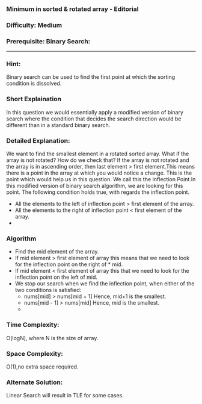### **Minimum in sorted & rotated array - Editorial**
### **Difficulty**: Medium
### **Prerequisite: Binary Search**:
---
### **Hint:**
Binary search can be used to find the first point at which the sorting condition is dissolved. 
### **Short Explaination**
In this question we would essentially apply a modified version of binary search where the condition that decides the search direction would be different than in a standard binary search.
### **Detailed Explanation**:
We want to find the smallest element in a rotated sorted array. What if the array is not rotated? How do we check that?
If the array is not rotated and the array is in ascending order, then last element > first element.This means there is a point in the array at which you would notice a change. This is the point which would help us in this question. We call this the Inflection Point.In this modified version of binary search algorithm, we are looking for this point. The following condition holds true, with regards the inflection point.
* All the elements to the left of inflection point > first element of the array.
* All the elements to the right of inflection point < first element of the array.
* 
### Algorithm 
* Find the mid element of the array.
* If mid element > first element of array this means that we need to look for the inflection point on the right of * mid.
* If mid element < first element of array this that we need to look for the inflection point on the left of mid.
* We stop our search when we find the inflection point, when either of the two conditions is satisfied:
	* nums[mid] > nums[mid + 1] Hence, mid+1 is the smallest.
	* nums[mid - 1] > nums[mid] Hence, mid is the smallest.
	* 
### **Time Complexity**:
O(logN), where N is the size of array.

### **Space Complexity**:

O(1),no extra space required.


### **Alternate Solution**:
Linear Search will result in TLE for some cases.
